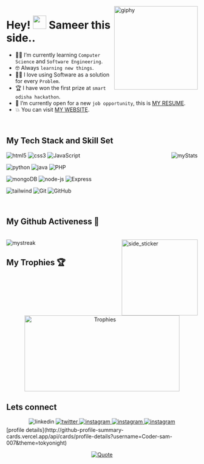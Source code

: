 [<img align='right' src="https://media.giphy.com/media/M9gbBd9nbDrOTu1Mqx/giphy.gif" width="220" alt="giphy">](https:://sameer-jain.netlify.app)

# Hey! <img src="https://media.giphy.com/media/hvRJCLFzcasrR4ia7z/giphy.gif" width="35"> Sameer this side.. #

- :student: I’m currently learning `Computer Science` and `Software Engineering`.
- :nerd_face: Always `learning new things`.
- :technologist: I love using Software as a solution for every `Problem`.
- :trophy: I have won the first prize at `smart odisha hackathon`.
- :thinking: I’m currently open for a new `job opportunity`, this is [MY RESUME](https:://sameer-jain.netlify.app).
- :boom: You can visit [MY WEBSITE](https:://sameer-jain.netlify.app).
<br>

## My Tech Stack and Skill Set 

  <img src="https://github-readme-stats.vercel.app/api?username=Coder-sam-007&show_icons=true&theme=tokyonight" alt="myStats" align="right"/>

  ![html5](https://img.shields.io/badge/HTML5-E34F26?style=for-the-badge&logo=html5&logoColor=white)
  ![css3](https://img.shields.io/badge/CSS3-1572B6?style=for-the-badge&logo=css3&logoColor=white)
  ![JavaScript](https://img.shields.io/badge/JavaScript%20-%23F7DF1E.svg?style=for-the-badge&logo=javascript&logoColor=black)
  
  ![python](https://img.shields.io/badge/Python-3776AB?style=for-the-badge&logo=python&logoColor=white)
  ![java](https://img.shields.io/badge/Java-ED8B00?style=for-the-badge&logo=openjdk&logoColor=white)
  ![PHP](https://img.shields.io/badge/PHP-777BB4?style=for-the-badge&logo=php&logoColor=white)
  
  ![mongoDB](https://img.shields.io/badge/MongoDB-4EA94B?style=for-the-badge&logo=mongodb&logoColor=white)
  ![node-js](https://img.shields.io/badge/Node.js-43853D?style=for-the-badge&logo=node.js&logoColor=white)
  ![Express](https://img.shields.io/badge/Express.js-404D59?style=for-the-badge)
  
  ![tailwind](https://img.shields.io/badge/Tailwind_CSS-38B2AC?style=for-the-badge&logo=tailwind-css&logoColor=white)
  ![Git](https://img.shields.io/badge/git-%23F05033.svg?style=for-the-badge&logo=git&logoColor=white)
  ![GitHub](https://img.shields.io/badge/github-%23121011.svg?style=for-the-badge&logo=github&logoColor=white)

<br>


## My Github Activeness 🚀
<br>
<img align="right" width=200px height=200px alt="side_sticker" src="https://media.giphy.com/media/TEnXkcsHrP4YedChhA/giphy.gif" />
<img src="https://github-readme-streak-stats.herokuapp.com/?user=Coder-sam-007&theme=tokyonight" alt="mystreak"/>
<br>

## My Trophies 🏆

<div align='center'>
 <img align="center" width='90%' height=200px src="https://github-profile-trophy.vercel.app/?username=Coder-sam-007&theme=dracula&margin-w=15&margin-h=15&padding-w=15&padding-h=15&title=Joined2019,PullRequest,Repositories,Commits,PullRequest,Stars" alt="Trophies" />
</div>

## Lets connect 

<div align='center'>
<img src=https://img.shields.io/badge/linkedin-%2300acee.svg?color=405DE6&style=for-the-badge&logo=linkedin&logoColor=white alt=linkedin style="margin-bottom: 5px;" />
</a>
<a href="https://twitter.com/abdo_achhoubi" target="_blank">
<img src=https://img.shields.io/badge/twitter-%2300acee.svg?color=1DA1F2&style=for-the-badge&logo=twitter&logoColor=white alt=twitter style="margin-bottom: 5px;" />
</a>
<a href="https://instagram.com/abdo.achhoubi" target="_blank">
<img src="https://img.shields.io/badge/instagram-%ff5851db.svg?color=C13584&style=for-the-badge&logo=instagram&logoColor=white" alt=instagram style="margin-bottom: 5px;" />
</a>
<a href="https://instagram.com/abdo.achhoubi" target="_blank">
 <img src="https://img.shields.io/badge/Gmail-D14836?style=for-the-badge&logo=gmail&logoColor=white" alt=instagram style="margin-bottom: 5px;" />
</a>
<a href="https://instagram.com/abdo.achhoubi" target="_blank">
 <img src="https://img.shields.io/badge/UpWork-6FDA44?style=for-the-badge&logo=Upwork&logoColor=white" alt=instagram style="margin-bottom: 5px;" /></a>

</div>
[profile details](http://github-profile-summary-cards.vercel.app/api/cards/profile-details?username=Coder-sam-007&theme=tokyonight)

<p align = "center">
	<a href="https://github.com/piyushsuthar/github-readme-quotes"> <img alt = "Quote" src="https://quotes-github-readme.vercel.app/api?type=horizontal&theme=tokyonight&animation=grow_out_in&quoteCategory=programming">
</p>
